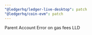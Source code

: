 ```yaml
---
"@ledgerhq/ledger-live-desktop": patch
"@ledgerhq/coin-evm": patch
---
```


Parent Account Error on gas fees LLD
